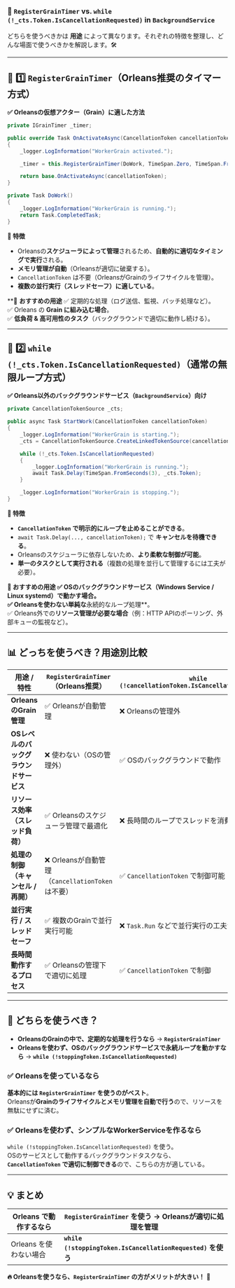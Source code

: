 ﻿### **🚀 `RegisterGrainTimer` vs. `while (!_cts.Token.IsCancellationRequested)` in `BackgroundService`**
どちらを使うべきかは **用途** によって異なります。それぞれの特徴を整理し、どんな場面で使うべきかを解説します。🛠️

---

## **🔹 1️⃣ `RegisterGrainTimer`（Orleans推奨のタイマー方式）**
**✅ Orleansの仮想アクター（Grain）に適した方法**
```csharp
private IGrainTimer _timer;

public override Task OnActivateAsync(CancellationToken cancellationToken)
{
    _logger.LogInformation("WorkerGrain activated.");

    _timer = this.RegisterGrainTimer(DoWork, TimeSpan.Zero, TimeSpan.FromSeconds(3));

    return base.OnActivateAsync(cancellationToken);
}

private Task DoWork()
{
    _logger.LogInformation("WorkerGrain is running.");
    return Task.CompletedTask;
}
```

**📌 特徴**
- Orleansの**スケジューラによって管理**されるため、**自動的に適切なタイミングで実行**される。
- **メモリ管理が自動**（Orleansが適切に破棄する）。
- `CancellationToken` は不要（OrleansがGrainのライフサイクルを管理）。
- **複数の並行実行（スレッドセーフ）に適している**。

**🎯 **おすすめの用途**
✅ 定期的な処理（ログ送信、監視、バッチ処理など）。  
✅ Orleans の **Grain に組み込む場合**。  
✅ **低負荷 & 高可用性のタスク**（バックグラウンドで適切に動作し続ける）。  

---

## **🔹 2️⃣ `while (!_cts.Token.IsCancellationRequested)`（通常の無限ループ方式）**
**✅ Orleans以外のバックグラウンドサービス（`BackgroundService`）向け**
```csharp
private CancellationTokenSource _cts;

public async Task StartWork(CancellationToken cancellationToken)
{
    _logger.LogInformation("WorkerGrain is starting.");
    _cts = CancellationTokenSource.CreateLinkedTokenSource(cancellationToken);

    while (!_cts.Token.IsCancellationRequested)
    {
        _logger.LogInformation("WorkerGrain is running.");
        await Task.Delay(TimeSpan.FromSeconds(3), _cts.Token);
    }

    _logger.LogInformation("WorkerGrain is stopping.");
}
```

**📌 特徴**
- **`CancellationToken` で明示的にループを止めることができる**。
- `await Task.Delay(..., cancellationToken);` で **キャンセルを待機できる**。
- Orleansのスケジューラに依存しないため、**より柔軟な制御が可能**。
- **単一のタスクとして実行される**（複数の処理を並行して管理するには工夫が必要）。

**🎯 **おすすめの用途**
✅ **OSのバックグラウンドサービス（Windows Service / Linux systemd）で動かす場合**。  
✅ Orleansを使わない単純な**永続的なループ処理**。  
✅ Orleans外での**リソース管理が必要な場合**（例：HTTP APIのポーリング、外部キューの監視など）。  

---

## **📊 どっちを使うべき？用途別比較**
| **用途 / 特性** | **`RegisterGrainTimer`（Orleans推奨）** | **`while (!cancellationToken.IsCancellationRequested)`** |
|----------------|--------------------------------|--------------------------------|
| **OrleansのGrain管理** | ✅ Orleansが自動管理 | ❌ Orleansの管理外 |
| **OSレベルのバックグラウンドサービス** | ❌ 使わない（OSの管理外） | ✅ OSのバックグラウンドで動作 |
| **リソース効率（スレッド負荷）** | ✅ Orleansのスケジューラ管理で最適化 | ❌ 長時間のループでスレッドを消費する可能性 |
| **処理の制御（キャンセル / 再開）** | ❌ Orleansが自動管理（`CancellationToken` は不要） | ✅ `CancellationToken` で制御可能 |
| **並行実行 / スレッドセーフ** | ✅ 複数のGrainで並行実行可能 | ❌ `Task.Run` などで並行実行の工夫が必要 |
| **長時間動作するプロセス** | ✅ Orleansの管理下で適切に処理 | ✅ `CancellationToken` で制御 |

---

## **🎯 どちらを使うべき？**
- **OrleansのGrainの中で、定期的な処理を行うなら** → **`RegisterGrainTimer`**
- **Orleansを使わず、OSのバックグラウンドサービスで永続ループを動かすなら** → **`while (!stoppingToken.IsCancellationRequested)`**

### **✅ Orleansを使っているなら**
**基本的には `RegisterGrainTimer` を使うのがベスト**。  
Orleansが**Grainのライフサイクルとメモリ管理を自動で行う**ので、リソースを無駄にせずに済む。

### **✅ Orleansを使わず、シンプルなWorkerServiceを作るなら**
`while (!stoppingToken.IsCancellationRequested)` を使う。  
OSのサービスとして動作するバックグラウンドタスクなら、**`CancellationToken` で適切に制御できる**ので、こちらの方が適している。

---

## **💡 まとめ**
| Orleans で動作するなら | **`RegisterGrainTimer` を使う** → Orleansが適切に処理を管理 |
|-----------------|----------------------------------------|
| Orleans を使わない場合 | **`while (!stoppingToken.IsCancellationRequested)` を使う** |

**🔥 Orleansを使うなら、`RegisterGrainTimer` の方がメリットが大きい！** 🚀